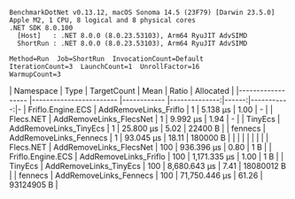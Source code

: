 ```

BenchmarkDotNet v0.13.12, macOS Sonoma 14.5 (23F79) [Darwin 23.5.0]
Apple M2, 1 CPU, 8 logical and 8 physical cores
.NET SDK 8.0.100
  [Host]   : .NET 8.0.0 (8.0.23.53103), Arm64 RyuJIT AdvSIMD
  ShortRun : .NET 8.0.0 (8.0.23.53103), Arm64 RyuJIT AdvSIMD

Method=Run  Job=ShortRun  InvocationCount=Default  
IterationCount=3  LaunchCount=1  UnrollFactor=16  
WarmupCount=3  

```
| Namespace         | Type                    | TargetCount | Mean          | Ratio | Allocated  | 
|------------------ |------------------------ |------------ |--------------:|------:|-----------:|-
| Friflo.Engine.ECS | AddRemoveLinks_Friflo   | 1           |      5.138 μs |  1.00 |          - | 
| Flecs.NET         | AddRemoveLinks_FlecsNet | 1           |      9.992 μs |  1.94 |          - | 
| TinyEcs           | AddRemoveLinks_TinyEcs  | 1           |     25.800 μs |  5.02 |    22400 B | 
| fennecs           | AddRemoveLinks_Fennecs  | 1           |     93.045 μs | 18.11 |   180000 B | 
|                   |                         |             |               |       |            | 
| Flecs.NET         | AddRemoveLinks_FlecsNet | 100         |    936.396 μs |  0.80 |        1 B | 
| Friflo.Engine.ECS | AddRemoveLinks_Friflo   | 100         |  1,171.335 μs |  1.00 |        1 B | 
| TinyEcs           | AddRemoveLinks_TinyEcs  | 100         |  8,680.643 μs |  7.41 | 18080012 B | 
| fennecs           | AddRemoveLinks_Fennecs  | 100         | 71,750.446 μs | 61.26 | 93124905 B | 
